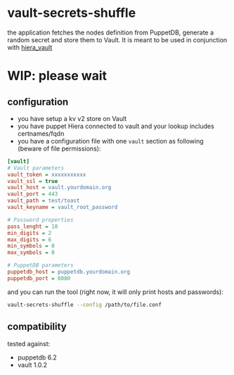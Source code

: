 # vault-secrets-shuffle

the application fetches the nodes definition from PuppetDB, generate a random secret and store them to Vault.
It is meant to be used in conjunction with [hiera_vault](https://github.com/petems/petems-hiera_vault)

# WIP: please wait

## configuration

- you have setup a kv v2 store on Vault
- you have puppet Hiera connected to vault and your lookup includes certnames/fqdn
- you have a configuration file with one `vault` section as following (beware of file permissions):

```ini
[vault]
# Vault parameters
vault_token = xxxxxxxxxxx
vault_ssl = true
vault_host = vault.yourdomain.org
vault_port = 443
vault_path = test/toast
vault_keyname = vault_root_password

# Password properties
pass_lenght = 10
min_digits = 2
max_digits = 6
min_symbols = 0
max_symbols = 0

# PuppetDB parameters
puppetdb_host = puppetdb.yourdomain.org
puppetdb_port = 8080
```

and you can run the tool (right now, it will only print hosts and passwords):

```bash
vault-secrets-shuffle --config /path/to/file.conf
```

## compatibility

tested against:

- puppetdb 6.2
- vault 1.0.2
